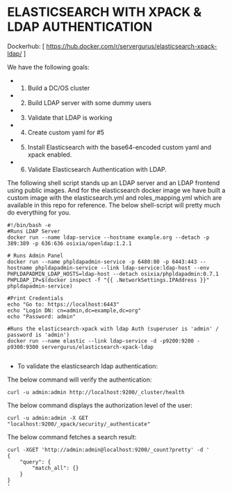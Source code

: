 # ELASTICSEARCH WITH XPACK & LDAP AUTHENTICATION

Dockerhub: [ https://hub.docker.com/r/servergurus/elasticsearch-xpack-ldap/ ]

We have the following goals:

- 1. Build a DC/OS cluster
- 2. Build LDAP server with some dummy users 
- 3. Validate that LDAP is working
- 4. Create custom yaml for #5
- 5. Install Elasticsearch with the base64-encoded custom yaml and xpack enabled.
- 6. Validate Elasticsearch Authentication with LDAP.


The following shell script stands up an LDAP server and an LDAP frontend using public images. And for the elasticsearch docker image we have built a custom image with the elasticsearch.yml and roles_mapping.yml which are available in this repo for reference. The below shell-script will pretty much do everything for you.

```
#!/bin/bash -e
#Runs LDAP Server 
docker run --name ldap-service --hostname example.org --detach -p 389:389 -p 636:636 osixia/openldap:1.2.1

# Runs Admin Panel
docker run --name phpldapadmin-service -p 6480:80 -p 6443:443 --hostname phpldapadmin-service --link ldap-service:ldap-host --env PHPLDAPADMIN_LDAP_HOSTS=ldap-host --detach osixia/phpldapadmin:0.7.1
PHPLDAP_IP=$(docker inspect -f "{{ .NetworkSettings.IPAddress }}" phpldapadmin-service)

#Print Credentials
echo "Go to: https://localhost:6443"
echo "Login DN: cn=admin,dc=example,dc=org"
echo "Password: admin"

#Runs the elasticsearch-xpack with ldap Auth (superuser is 'admin' / password is 'admin')
docker run --name elastic --link ldap-service -d -p9200:9200 -p9300:9300 servergurus/elasticsearch-xpack-ldap


```

- To validate the elasticsearch ldap authentication:

The below command will verify the authentication:

```
curl -u admin:admin http://localhost:9200/_cluster/health
```

The below command displays the authorization level of the user:
```
curl -u admin:admin -X GET "localhost:9200/_xpack/security/_authenticate"
```

The below command fetches a search result:
```
curl -XGET 'http://admin:admin@localhost:9200/_count?pretty' -d '
{
    "query": {
        "match_all": {}
    }
}
'
```
